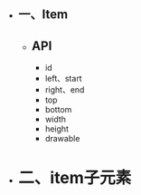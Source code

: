 - ## 一、Item
	- ## API
		- id
		- left、start
		- right、end
		- top
		- bottom
		- width
		- height
		- drawable
- # 二、item子元素